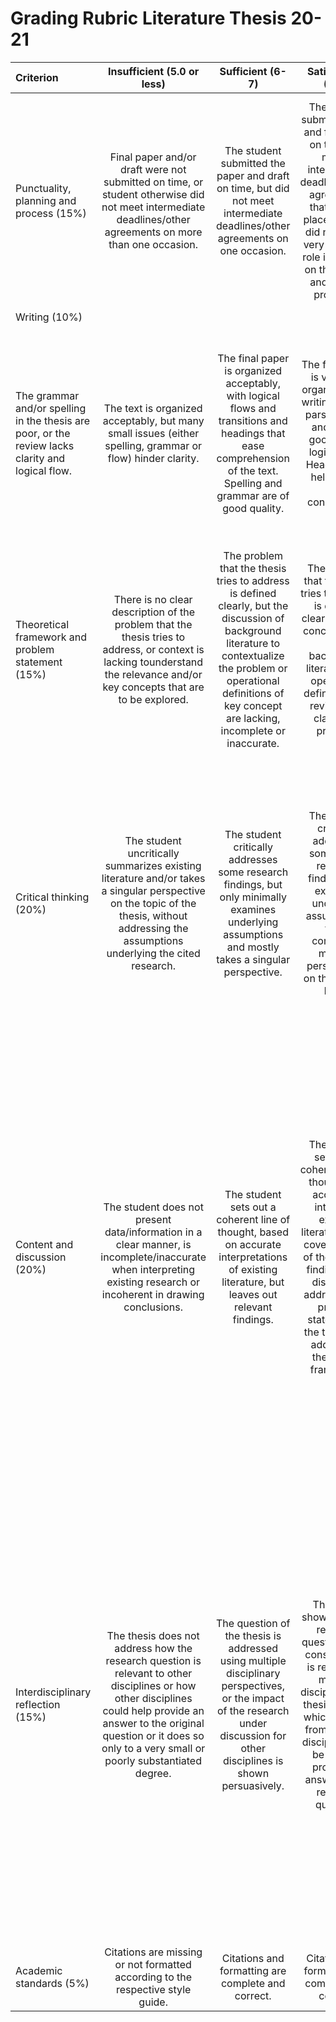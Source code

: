 # Grading Rubric Literature Thesis 20-21

|Criterion|Insufficient (5.0 or less)|Sufficient (6-7)|Satisfactory (7-8)|Good (8-9)|Excellent (9-10)| 
|:--- |:----: |:---:|:---: |:----: |:---: |
|Punctuality, planning and process (15%)|Final paper and/or draft were not submitted on time, or student otherwise did not meet intermediate deadlines/other agreements on more than one occasion.|The student submitted the paper and draft on time, but did not meet intermediate deadlines/other agreements on one occasion.|The student submitted draft and final work on time and met all intermediate deadlines/other agreements that were in place. Student did not take a very proactive role in working on the project and solving problems.|The student submitted draft and final work in time and took a proactive stance towards work that needed to be done and problems that needed to be solved.|The student submitted draft and final work in time and was very proactive during the whole process of creating the thesis, foreseeing issues and possible solutions and acting accordingly to solve them ahead of time.|
|Writing (10%) 
|The grammar and/or spelling in the thesis are poor, or the review lacks clarity and logical flow.|The text is organized acceptably, but many small issues (either spelling, grammar or flow) hinder clarity.|The final paper is organized acceptably, with logical flows and transitions and headings that ease comprehension of the text. Spelling and grammar are of good quality.|The final paper is very well organized. The writing is clear, parsimonious and makes good use of logical flow. Headings are helpful and used consistently.|The final paper is very well organized. The writing is clear, parsimonious and makes good use of logical flow. Headings are helpful and used consistently. Thoughts are articulated very well, leading to highly effective communication.|
|Theoretical framework and problem statement (15%)|There is no clear description of the problem that the thesis tries to address, or context is lacking tounderstand the relevance and/or key concepts that are to be explored.|The problem that the thesis tries to address is defined clearly, but the discussion of background literature to contextualize the problem or operational definitions of key concept are lacking, incomplete or inaccurate.|The problem that the thesis tries to address is defined clearly and key concepts from the background literature and operational definitions are reviewed to clarify the problem.|The problem that the thesis tries to address is defined clearly, operational definitions are given and the student has integrated a variety of sources to properly contextualize said problem.|The student has not only given clear operational definitions and an integrated theoretical framework that draws on a variety of sources, but also identified an important problem that warrants the literature research.|
|Critical thinking (20%)|The student uncritically summarizes existing literature and/or takes a singular perspective on the topic of the thesis, without addressing the assumptions underlying the cited research.|The student critically addresses some research findings, but only minimally examines underlying assumptions and mostly takes a singular perspective.|The student critically addresses some of the research findings and examines underlying assumptions, while comparing multiple perspectives on the topic at hand.|The student critically addresses the research body under examination and takes a clear position by comparing multiple perspectives and questioning underlying assumptions.|The student shifts the thinking of the reader by critically examining the existing literature and taking a well-reasoned stance, based on a comparison between multiple perspectives. This student questions underlying assumptions and adds original thought.|
|Content and discussion (20%)|The student does not present data/information in a clear manner, is incomplete/inaccurate when interpreting existing research or incoherent in drawing conclusions.|The student sets out a coherent line of thought, based on accurate interpretations of existing literature, but leaves out relevant findings.|The student sets out a coherent line of thought and accurately interprets existing literature, while covering most of the relevant findings. The discussion addresses the problem statement of the thesis and adds to the theoretical framework.|The student sets out a coherent line of thought and interprets existing research accurately, while clearly showing the connections between them to make an argument. No relevant findings are missing, nor are irrelevant findings discussed. The discussion addresses the problem statement of the thesis and adds to the theoretical framework.|The student sets out a coherent line of thought and interprets existing research accurately, while clearly showing the connections between them to make an argument. No relevant findings are missing, nor are irrelevant findings discussed. The discussion addresses the problem statement of the thesis and adds to the theoretical framework, while also making clear suggestions for future, follow-up research.|
|Interdisciplinary reflection (15%)|The thesis does not address how the research question is relevant to other disciplines or how other disciplines could help provide an answer to the original question or it does so only to a very small or poorly substantiated degree.|The question of the thesis is addressed using multiple disciplinary perspectives, or the impact of the research under discussion for other disciplines is shown persuasively.|The thesis shows how the research question under consideration is relevant to multiple disciplines. The thesis clarifies which insights from different disciplines can be used to provide an answer to the research question.|The thesis shows how the research question under consideration is relevant to multiple disciplines. The thesis clarifies which insights from different disciplines can be used to answer the research question and integrates these insights to arrive at a (tentative) interdisciplinary answer.|The thesis shows how the research question under consideration is relevant to multiple disciplines. The thesis clarifies which insights from different disciplines can be used to answer the research question and integrates these insights to arrive at a (tentative) interdisciplinary answer. The thesis explicitizes which different disciplinary insights complement each other, which ones exist at odds which each other and how future research or reasoning might resolve outstanding issues.|
|Academic standards (5%)|Citations are missing or not formatted according to the respective style guide.|Citations and formatting are complete and correct.|Citations and formatting are complete and correct.|Citations and formatting are complete and correct.|Citations and formatting are complete and correct.|


